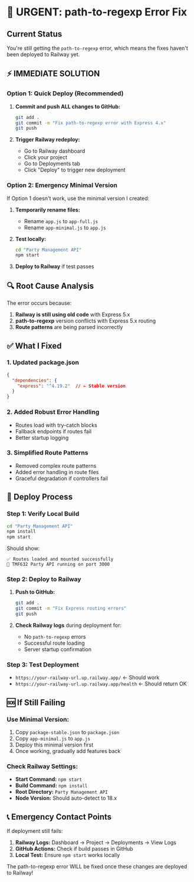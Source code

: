 # 🚨 URGENT: path-to-regexp Error Fix

## Current Status
You're still getting the `path-to-regexp` error, which means the fixes haven't been deployed to Railway yet.

## ⚡ IMMEDIATE SOLUTION

### Option 1: Quick Deploy (Recommended)
1. **Commit and push ALL changes to GitHub:**
   ```bash
   git add .
   git commit -m "Fix path-to-regexp error with Express 4.x"
   git push
   ```

2. **Trigger Railway redeploy:**
   - Go to Railway dashboard
   - Click your project
   - Go to Deployments tab
   - Click "Deploy" to trigger new deployment

### Option 2: Emergency Minimal Version
If Option 1 doesn't work, use the minimal version I created:

1. **Temporarily rename files:**
   - Rename `app.js` to `app-full.js`
   - Rename `app-minimal.js` to `app.js`

2. **Test locally:**
   ```bash
   cd "Party Management API"
   npm start
   ```

3. **Deploy to Railway** if test passes

## 🔍 Root Cause Analysis

The error occurs because:
1. **Railway is still using old code** with Express 5.x
2. **path-to-regexp** version conflicts with Express 5.x routing
3. **Route patterns** are being parsed incorrectly

## ✅ What I Fixed

### 1. Updated package.json
```json
{
  "dependencies": {
    "express": "^4.19.2"  // ← Stable version
  }
}
```

### 2. Added Robust Error Handling
- Routes load with try-catch blocks
- Fallback endpoints if routes fail
- Better startup logging

### 3. Simplified Route Patterns
- Removed complex route patterns
- Added error handling in route files
- Graceful degradation if controllers fail

## 🚀 Deploy Process

### Step 1: Verify Local Build
```bash
cd "Party Management API"
npm install
npm start
```
Should show:
```
✅ Routes loaded and mounted successfully
🚀 TMF632 Party API running on port 3000
```

### Step 2: Deploy to Railway
1. **Push to GitHub:**
   ```bash
   git add .
   git commit -m "Fix Express routing errors"
   git push
   ```

2. **Check Railway logs** during deployment for:
   - No `path-to-regexp` errors
   - Successful route loading
   - Server startup confirmation

### Step 3: Test Deployment
- `https://your-railway-url.up.railway.app/` ← Should work
- `https://your-railway-url.up.railway.app/health` ← Should return OK

## 🆘 If Still Failing

### Use Minimal Version:
1. Copy `package-stable.json` to `package.json`
2. Copy `app-minimal.js` to `app.js`
3. Deploy this minimal version first
4. Once working, gradually add features back

### Check Railway Settings:
- **Start Command:** `npm start`
- **Build Command:** `npm install`
- **Root Directory:** `Party Management API`
- **Node Version:** Should auto-detect to 18.x

## 📞 Emergency Contact Points

If deployment still fails:
1. **Railway Logs:** Dashboard → Project → Deployments → View Logs
2. **GitHub Actions:** Check if build passes in GitHub
3. **Local Test:** Ensure `npm start` works locally

The path-to-regexp error WILL be fixed once these changes are deployed to Railway!
